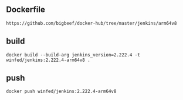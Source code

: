 ## Dockerfile
```
https://github.com/bigbeef/docker-hub/tree/master/jenkins/arm64v8
```

## build
```
docker build --build-arg jenkins_version=2.222.4 -t winfed/jenkins:2.222.4-arm64v8 .
```

## push 
```
docker push winfed/jenkins:2.222.4-arm64v8
```
